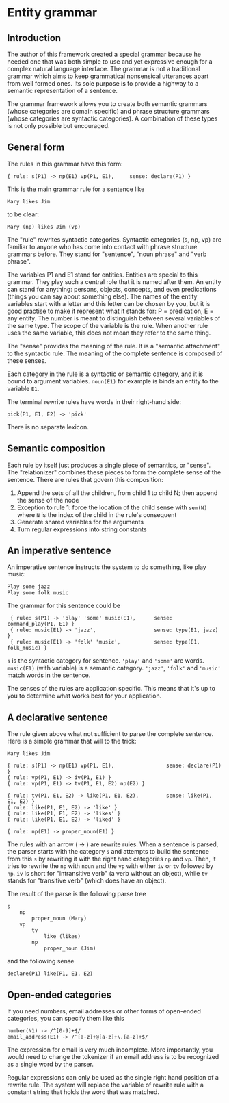 # Entity grammar

## Introduction

The author of this framework created a special grammar because he needed one that was both simple to use and yet
expressive enough for a complex natural language interface. The grammar is not a traditional grammar which aims to keep
grammatical nonsensical utterances apart from well formed ones. Its sole purpose is to provide a highway to a semantic
representation of a sentence.

The grammar framework allows you to create both semantic grammars (whose categories are domain specific) and phrase
structure grammars (whose categories are syntactic categories). A combination of these types is not only possible but
encouraged.

## General form

The rules in this grammar have this form:

    { rule: s(P1) -> np(E1) vp(P1, E1),     sense: declare(P1) }

This is the main grammar rule for a sentence like

    Mary likes Jim

to be clear:

    Mary (np) likes Jim (vp)

The "rule" rewrites syntactic categories. Syntactic categories (s, np, vp) are familiar to anyone who has come into
contact with phrase structure grammars before. They stand for "sentence", "noun phrase" and "verb phrase".

The variables P1 and E1 stand for entities. Entities are special to this grammar. They play such a central role that it
is named after them. An entity can stand for anything: persons, objects, concepts, and even predications (things you can
say about something else). The names of the entity variables start with a letter and this letter can be chosen by you,
but it is good practise to make it represent what it stands for: P = predication, E = any entity. The number is meant to
distinguish between several variables of the same type. The scope of the variable is the rule. When another rule uses
the same variable, this does not mean they refer to the same thing.

The "sense" provides the meaning of the rule. It is a "semantic attachment" to the syntactic rule. The meaning of the
complete sentence is composed of these senses.

Each category in the rule is a syntactic or semantic category, and it is bound to argument variables. `noun(E1)` for
example is binds an entity to the variable `E1`.

The terminal rewrite rules have words in their right-hand side:

    pick(P1, E1, E2) -> 'pick'

There is no separate lexicon.

## Semantic composition

Each rule by itself just produces a single piece of semantics, or "sense". The "relationizer" combines these pieces to form the complete sense of the sentence. There are rules that govern this composition:

1. Append the sets of all the children, from child 1 to child N; then append the sense of the node
2. Exception to rule 1: force the location of the child sense with `sem(N)` where `N` is the index of the child in the rule's consequent  
3. Generate shared variables for the arguments
4. Turn regular expressions into string constants

## An imperative sentence

An imperative sentence instructs the system to do something, like play music:

    Play some jazz
    Play some folk music

The grammar for this sentence could be

     { rule: s(P1) -> 'play' 'some' music(E1),      sense: command_play(P1, E1) }
     { rule: music(E1) -> 'jazz',                   sense: type(E1, jazz) }
     { rule: music(E1) -> 'folk' 'music',           sense: type(E1, folk_music) }

`s` is the syntactic category for sentence. `'play'` and `'some'` are words. `music(E1)` (with variable) is a semantic
category. `'jazz'`, `'folk'` and `'music'` match words in the sentence.

The senses of the rules are application specific. This means that it's up to you to determine what works best for your
application.

## A declarative sentence

The rule given above what not sufficient to parse the complete sentence. Here is a simple grammar that will to the
trick:

~~~
Mary likes Jim
~~~

    { rule: s(P1) -> np(E1) vp(P1, E1),                 sense: declare(P1) }
    { rule: vp(P1, E1) -> iv(P1, E1) }
    { rule: vp(P1, E1) -> tv(P1, E1, E2) np(E2) }
    
    { rule: tv(P1, E1, E2) -> like(P1, E1, E2),         sense: like(P1, E1, E2) }
    { rule: like(P1, E1, E2) -> 'like' }
    { rule: like(P1, E1, E2) -> 'likes' }
    { rule: like(P1, E1, E2) -> 'liked' }
    
    { rule: np(E1) -> proper_noun(E1) }

The rules with an arrow ( -> ) are rewrite rules. When a sentence is parsed, the parser starts with the category `s` and
attempts to build the sentence from this `s` by rewriting it with the right hand categories `np` and `vp`. Then, it
tries to rewrite the `np` with `noun` and the `vp` with either `iv` or `tv` followed by `np`. `iv` is short for
"intransitive verb" (a verb without an object), while `tv` stands for "transitive verb" (which does have an object).

The result of the parse is the following parse tree

    s
        np
            proper_noun (Mary)
        vp
            tv
                like (likes)
            np
                proper_noun (Jim)

and the following sense

    declare(P1) like(P1, E1, E2)

## Open-ended categories

If you need numbers, email addresses or other forms of open-ended categories, you can specify them like this

    number(N1) -> /^[0-9]+$/ 
    email_address(E1) -> /^[a-z]+@[a-z]+\.[a-z]+$/          

The expression for email is very much incomplete. More importantly, you would need to change the tokenizer if an email
address is to be recognized as a single word by the parser.

Regular expressions can only be used as the single right hand position of a rewrite rule. The system will replace the variable of rewrite rule with a constant string that holds the word that was matched.

